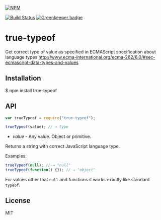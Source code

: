 [![NPM](https://nodei.co/npm/true-typeof.png?compact=true)](https://npmjs.org/package/true-typeof)

[![Build Status](https://travis-ci.org/kownacki/true-typeof.svg?branch=master)](https://travis-ci.org/kownacki/true-typeof)
[![Greenkeeper badge](https://badges.greenkeeper.io/kownacki/true-typeof.svg)](https://greenkeeper.io/)

# true-typeof

Get correct type of value as specified in ECMAScript specification about language types http://www.ecma-international.org/ecma-262/6.0/#sec-ecmascript-data-types-and-values

## Installation

$ npm install true-typeof

## API

```javascript
var trueTypeof = require("true-typeof");
```

```javascript
trueTypeof(value); // → type
```

+ *value* - Any value. Object or primitive.

Returns a string with correct JavaScript language type.

Examples:

```javascript
trueTypeof(null); // → "null"
trueTypeof(function() {}); // → "object"
```

For values other that `null` and functions it works exactly like standard `typeof`.

## License

MIT
